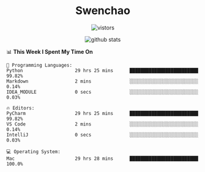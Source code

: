 <h1 align="center">Swenchao</h3>

<p align="center">
  <img src="https://visitor-badge.glitch.me/badge?page_id=Swenchao" alt="vistors" />
</p>

<p align="center">
  <img src="https://github-readme-stats.vercel.app/api?username=Swenchao&count_private=true&show_icons=true&theme=vue-dark&hide_title=true" alt="github stats" />
</p>

<!--START_SECTION:waka-->
📊 **This Week I Spent My Time On** 

```text
💬 Programming Languages: 
Python                   29 hrs 25 mins      █████████████████████████   99.82% 
Markdown                 2 mins              ░░░░░░░░░░░░░░░░░░░░░░░░░   0.14% 
IDEA_MODULE              0 secs              ░░░░░░░░░░░░░░░░░░░░░░░░░   0.03%

🔥 Editors: 
PyCharm                  29 hrs 25 mins      █████████████████████████   99.82% 
VS Code                  2 mins              ░░░░░░░░░░░░░░░░░░░░░░░░░   0.14% 
IntelliJ                 0 secs              ░░░░░░░░░░░░░░░░░░░░░░░░░   0.03%

💻 Operating System: 
Mac                      29 hrs 28 mins      █████████████████████████   100.0%

```


<!--END_SECTION:waka-->
